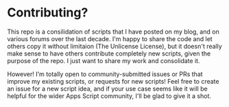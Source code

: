 # Contributing? 

This repo is a consilidation of scripts that I have posted on my blog, and on various forums over the last decade. I'm happy to share the code and let others copy it without limitaion (The Unlicense License), but it doesn't really make sense to have others contribute completely new scripts, given the purpose of the repo. I just want to share my work and consolidate it. 

However! I'm totally open to community-submitted issues or PRs that improve my existing scripts, or requests for new scripts! Feel free to create an issue for a new script idea, and if your use case seems like it will be helpful for the wider Apps Script community, I'll be glad to give it a shot. 


